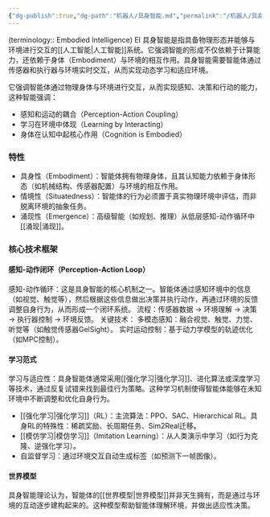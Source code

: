 ```yaml
---
{"dg-publish":true,"dg-path":"机器人/具身智能.md","permalink":"/机器人/具身智能/","dgPassFrontmatter":true,"noteIcon":"","created":"2025-04-02T00:27:38.000+08:00","updated":"2025-06-16T10:59:40.237+08:00"}
---
```



(terminology:: Embodied Intelligence)   EI 
具身智能是指具备物理形态并能够与环境进行交互的[[人工智能\|人工智能]]系统。它强调智能的形成不仅依赖于计算能力，还依赖于身体（Embodiment）与环境的相互作用。具身智能需要智能体通过传感器和执行器与环境实时交互，从而实现动态学习和适应环境。

它强调智能体通过物理身体与环境进行交互，从而实现感知、决策和行动的能力，这种智能强调：
- 感知和运动的耦合（Perception-Action Coupling）
- 学习在环境中体现（Learning by Interacting）
- 身体在认知中起核心作用（Cognition is Embodied）

### 特性
- 具身性（Embodiment）：智能体拥有物理身体，且其认知能力依赖于身体形态（如机械结构、传感器配置）与环境的相互作用。
- 情境性（Situatedness）：智能体的行为必须置于真实物理环境中评估，而非脱离环境的抽象任务。
- 涌现性（Emergence）：高级智能（如规划、推理）从低层感知-动作循环中[[涌现\|涌现]]。

### 核心技术框架
#### 感知-动作闭环（Perception-Action Loop）
感知-动作循环：这是具身智能的核心机制之一。智能体通过感知环境中的信息（如视觉、触觉等），然后根据这些信息做出决策并执行动作，再通过环境的反馈调整自身行为，从而形成一个闭环系统。
流程：传感器数据 → 环境理解 → 决策 → 执行器控制 → 环境反馈。
关键技术：
    多模态感知：融合视觉、触觉、力觉、听觉等（如触觉传感器GelSight）。
    实时运动控制：基于动力学模型的轨迹优化（如MPC控制）。

#### 学习范式
学习与适应性：具身智能体通常采用[[强化学习\|强化学习]]、进化算法或深度学习等技术，通过反复试错来找到最佳行为策略。这种学习机制使得智能体能够在未知环境中不断调整和优化自身行为。
- [[强化学习\|强化学习]]（RL）：主流算法：PPO、SAC、Hierarchical RL。具身RL的特殊性：稀疏奖励、长周期任务、Sim2Real迁移。
- [[模仿学习\|模仿学习]]（Imitation Learning）：从人类演示中学习（如行为克隆、逆强化学习）。
- 自监督学习：通过环境交互自动生成标签（如预测下一帧图像）。

#### 世界模型
具身智能理论认为，智能体的[[世界模型\|世界模型]]并非天生拥有，而是通过与环境的互动逐步建构起来的。这种模型帮助智能体理解环境，并做出适应性决策。

